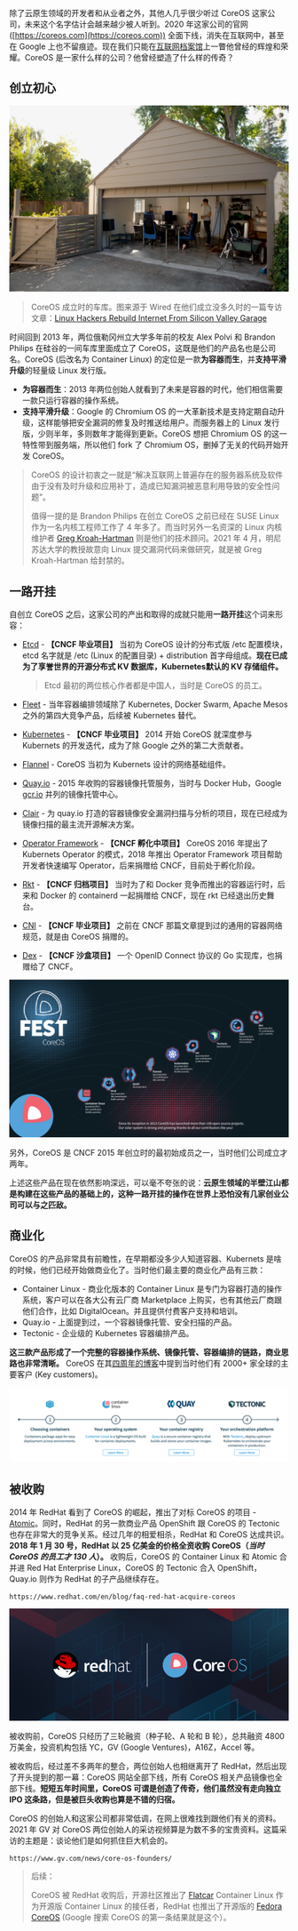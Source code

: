 
除了云原生领域的开发者和从业者之外，其他人几乎很少听过 CoreOS 这家公司，未来这个名字估计会越来越少被人听到。2020 年这家公司的官网 ([https://coreos.com](https://coreos.com)) 全面下线，消失在互联网中，甚至在 Google 上也不留痕迹。现在我们只能在[互联网档案馆](https://web.archive.org/web/20170920080743/https://coreos.com/)上一瞥他曾经的辉煌和荣耀。CoreOS 是一家什么样的公司？他曾经塑造了什么样的传奇？

## 创立初心

![](/static/s1/5/garage.png)

> CoreOS 成立时的车库。图来源于 Wired 在他们成立没多久时的一篇专访文章：[Linux Hackers Rebuild Internet From Silicon Valley Garage](https://www.wired.com/2013/08/coreos-the-new-linux/)

时间回到 2013 年，两位俄勒冈州立大学多年前的校友 Alex Polvi 和 Brandon Philips 在硅谷的一间车库里面成立了 CoreOS，这既是他们的产品名也是公司名。CoreOS (后改名为 Container Linux) 的定位是一款**为容器而生**，并**支持平滑升级**的轻量级 Linux 发行版。

- **为容器而生**：2013 年两位创始人就看到了未来是容器的时代，他们相信需要一款只运行容器的操作系统。
- **支持平滑升级**：Google 的 Chromium OS 的一大革新技术是支持定期自动升级，这样能够把安全漏洞的修复及时推送给用户。而服务器上的 Linux 发行版，少则半年，多则数年才能得到更新。CoreOS 想把 Chromium OS 的这一特性带到服务端，所以他们 fork 了 Chromium OS，删掉了无关的代码开始开发 CoreOS。

> CoreOS 的设计初衷之一就是“解决互联网上普遍存在的服务器系统及软件由于没有及时升级和应用补丁，造成已知漏洞被恶意利用导致的安全性问题”。
>
> 值得一提的是 Brandon Philips 在创立 CoreOS 之前已经在 SUSE Linux 作为一名内核工程师工作了 4 年多了。而当时另外一名资深的 Linux 内核维护者  [Greg Kroah-Hartman](http://en.wikipedia.org/wiki/Greg_Kroah-Hartman) 则是他们的技术顾问。2021 年 4 月，明尼苏达大学的教授故意向 Linux 提交漏洞代码来做研究，就是被 Greg Kroah-Hartman 给封禁的。

## 一路开挂

自创立 CoreOS 之后，这家公司的产出和取得的成就只能用**一路开挂**这个词来形容：

- [Etcd](https://etcd.io) - **【CNCF 毕业项目】** 当初为 CoreOS 设计的分布式版 /etc 配置模块，etcd 名字就是 /etc (Linux 的配置目录) + distribution 首字母组成。**现在已成为了享誉世界的开源分布式 KV 数据库，Kubernetes默认的 KV 存储组件。**

  > Etcd 最初的两位核心作者都是中国人，当时是 CoreOS 的员工。

- [Fleet](https://github.com/coreos/fleet) - 当年容器编排领域除了 Kubernetes, Docker Swarm, Apache Mesos 之外的第四大竞争产品，后续被 Kubernetes 替代。
- [Kubernetes](https://kubernetes.io/) - **【CNCF 毕业项目】** 2014 开始 CoreOS 就深度参与 Kubernets 的开发迭代，成为了除 Google 之外的第二大贡献者。
- [Flannel](https://github.com/flannel-io/flannel) - CoreOS 当初为 Kubernets 设计的网络基础组件。
- [Quay.io](https://quay.io/) - 2015 年收购的容器镜像托管服务，当时与 Docker Hub，Google [gcr.io](https://gcr.io) 并列的镜像托管中心。
- [Clair](https://github.com/quay/clair) -  为 quay.io 打造的容器镜像安全漏洞扫描与分析的项目，现在已经成为镜像扫描的最主流开源解决方案。
- [Operator Framework](https://operatorframework.io/) - **【CNCF 孵化中项目】** CoreOS 2016 年提出了 Kubernets Operator 的模式，2018 年推出 Operator Framework 项目帮助开发者快速编写 Operator，后来捐赠给 CNCF，目前处于孵化阶段。
- [Rkt](https://github.com/rkt/rkt) - **【CNCF 归档项目】** 当时为了和 Docker 竞争而推出的容器运行时，后来和 Docker 的 containerd 一起捐赠给 CNCF，现在 rkt 已经退出历史舞台。
- [CNI](https://cni.dev) - **【CNCF 毕业项目】** 之前在 CNCF 那篇文章提到过的通用的容器网络规范，就是由 CoreOS 捐赠的。
- [Dex](https://dexidp.io/) - **【CNCF 沙盒项目】** 一个 OpenID Connect 协议的 Go 实现库，也捐赠给了 CNCF。

![](/static/s1/5/product.png)

另外，CoreOS 是 CNCF 2015 年创立时的最初始成员之一，当时他们公司成立才两年。

上述这些产品在现在依然影响深远，可以毫不夸张的说：**云原生领域的半壁江山都是构建在这些产品的基础上的，这种一路开挂的操作在世界上恐怕没有几家创业公司可以与之匹敌。**

## 商业化

CoreOS 的产品非常具有前瞻性，在早期都没多少人知道容器、Kubernets 是啥的时候，他们已经开始做商业化了。当时他们最主要的商业化产品有三款：

- Container Linux - 商业化版本的 Container Linux 是专门为容器打造的操作系统，客户可以在各大公有云厂商 Marketplace 上购买，也有其他云厂商跟他们合作，比如 DigitalOcean。并且提供付费客户支持和培训。
- Quay.io - 上面提到过，一个容器镜像托管、安全扫描的产品。
- Tectonic - 企业级的 Kubernetes 容器编排产品。

**这三款产品形成了一个完整的容器操作系统、镜像托管、容器编排的链路，商业思路也非常清晰。** CoreOS 在其[四周年的博客](https://web.archive.org/web/20190113053653/https://coreos.com/blog/coreos-fourth-birthday)中提到当时他们有 2000+ 家全球的主要客户 (Key customers)。

![](/static/s1/5/martix.png)

## 被收购

2014 年 RedHat 看到了 CoreOS 的崛起，推出了对标 CoreOS 的项目 - [Atomic](https://projectatomic.io/)。同时，RedHat 的另一款商业产品 OpenShift 跟 CoreOS 的 Tectonic 也存在非常大的竞争关系。经过几年的相爱相杀，RedHat 和 CoreOS 达成共识。**2018 年 1 月 30 号，RedHat 以 25 亿美金的价格全资收购 CoreOS（*当时 CoreOS 的员工才 130 人*）。** 收购后，CoreOS 的 Container Linux 和 Atomic 合并进 Red Hat Enterprise Linux，CoreOS 的 Tectonic 合入 OpenShift，Quay.io 则作为 RedHat 的子产品继续存在。

```urlpreview
https://www.redhat.com/en/blog/faq-red-hat-acquire-coreos
```

![](/static/s1/5/acquire.png)

被收购前，CoreOS 只经历了三轮融资（种子轮、A 轮和 B 轮），总共融资 4800 万美金，投资机构包括 YC，GV (Google Ventures)，A16Z，Accel 等。

被收购后，经过差不多两年的整合，两位创始人也相继离开了 RedHat，然后出现了开头提到的那一幕：CoreOS 网站全部下线，所有 CoreOS 相关产品镜像也全部下线。**短短五年时间里，CoreOS 可谓是创造了传奇，他们虽然没有走向独立 IPO 这条路，但是被巨头收购也算是不错的归宿。**

CoreOS 的创始人和这家公司都非常低调，在网上很难找到跟他们有关的资料。2021 年 GV 对 CoreOS 两位创始人的采访视频算是为数不多的宝贵资料。这篇采访的主题是：谈论他们是如何抓住巨大机会的。

```urlpreview
https://www.gv.com/news/core-os-founders/
```

> 后续：
>
> CoreOS 被 RedHat 收购后，开源社区推出了 [Flatcar](https://www.flatcar.org/) Container Linux 作为开源版 Container Linux 的接任者，RedHat 也推出了开源版的 [Fedora CoreOS](https://getfedora.org/en/coreos) (Google 搜索 CoreOS 的第一条结果就是这个）。